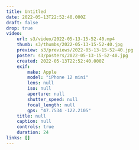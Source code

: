 ```yaml
---
title: Untitled
date: 2022-05-13T22:52:40.000Z
draft: false
drop: true
video:
    url: s3/video/2022-05-13-15-52-40.mp4
    thumb: s3/thumbs/2022-05-13-15-52-40.jpg
    preview: s3/previews/2022-05-13-15-52-40.jpg
    poster: s3/posters/2022-05-13-15-52-40.jpg
    created: 2022-05-13T22:52:40.000Z
    exif:
        make: Apple
        model: "iPhone 12 mini"
        lens: null
        iso: null
        aperture: null
        shutter_speed: null
        focal_length: null
        gps: "47.7534 -122.2105"
    title: null
    caption: null
    controls: true
    duration: 24
links: []
---
```

